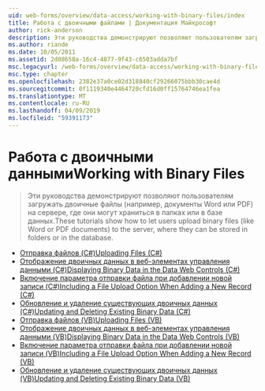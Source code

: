 ```yaml
---
uid: web-forms/overview/data-access/working-with-binary-files/index
title: Работа с двоичными файлами | Документация Майкрософт
author: rick-anderson
description: Эти руководства демонстрируют позволяют пользователям загружать двоичные файлы (например, документы Word или PDF) на сервере, где они могут храниться в папках или в базе данных.
ms.author: riande
ms.date: 10/05/2011
ms.assetid: 2d08658a-16c4-4877-9f43-c6503adda7bf
msc.legacyurl: /web-forms/overview/data-access/working-with-binary-files
msc.type: chapter
ms.openlocfilehash: 2382e37a0ce02d318840cf29266075bbb30cae4d
ms.sourcegitcommit: 0f1119340e4464720cfd16d0ff15764746ea1fea
ms.translationtype: MT
ms.contentlocale: ru-RU
ms.lasthandoff: 04/09/2019
ms.locfileid: "59391173"
---
```

# <a name="working-with-binary-files"></a><span data-ttu-id="48fa9-103">Работа с двоичными данными</span><span class="sxs-lookup"><span data-stu-id="48fa9-103">Working with Binary Files</span></span>

> <span data-ttu-id="48fa9-104">Эти руководства демонстрируют позволяют пользователям загружать двоичные файлы (например, документы Word или PDF) на сервере, где они могут храниться в папках или в базе данных.</span><span class="sxs-lookup"><span data-stu-id="48fa9-104">These tutorials show how to let users upload binary files (like Word or PDF documents) to the server, where they can be stored in folders or in the database.</span></span>


- [<span data-ttu-id="48fa9-105">Отправка файлов (C#)</span><span class="sxs-lookup"><span data-stu-id="48fa9-105">Uploading Files (C#)</span></span>](uploading-files-cs.md)
- [<span data-ttu-id="48fa9-106">Отображение двоичных данных в веб-элементах управления данными (C#)</span><span class="sxs-lookup"><span data-stu-id="48fa9-106">Displaying Binary Data in the Data Web Controls (C#)</span></span>](displaying-binary-data-in-the-data-web-controls-cs.md)
- [<span data-ttu-id="48fa9-107">Включение параметра отправки файла при добавлении новой записи (C#)</span><span class="sxs-lookup"><span data-stu-id="48fa9-107">Including a File Upload Option When Adding a New Record (C#)</span></span>](including-a-file-upload-option-when-adding-a-new-record-cs.md)
- [<span data-ttu-id="48fa9-108">Обновление и удаление существующих двоичных данных (C#)</span><span class="sxs-lookup"><span data-stu-id="48fa9-108">Updating and Deleting Existing Binary Data (C#)</span></span>](updating-and-deleting-existing-binary-data-cs.md)
- [<span data-ttu-id="48fa9-109">Отправка файлов (VB)</span><span class="sxs-lookup"><span data-stu-id="48fa9-109">Uploading Files (VB)</span></span>](uploading-files-vb.md)
- [<span data-ttu-id="48fa9-110">Отображение двоичных данных в веб-элементах управления данными (VB)</span><span class="sxs-lookup"><span data-stu-id="48fa9-110">Displaying Binary Data in the Data Web Controls (VB)</span></span>](displaying-binary-data-in-the-data-web-controls-vb.md)
- [<span data-ttu-id="48fa9-111">Включение параметра отправки файла при добавлении новой записи (VB)</span><span class="sxs-lookup"><span data-stu-id="48fa9-111">Including a File Upload Option When Adding a New Record (VB)</span></span>](including-a-file-upload-option-when-adding-a-new-record-vb.md)
- [<span data-ttu-id="48fa9-112">Обновление и удаление существующих двоичных данных (VB)</span><span class="sxs-lookup"><span data-stu-id="48fa9-112">Updating and Deleting Existing Binary Data (VB)</span></span>](updating-and-deleting-existing-binary-data-vb.md)
